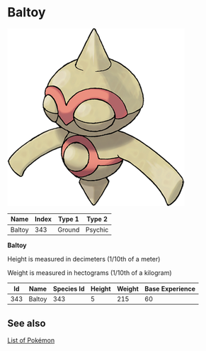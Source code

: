 # Baltoy


![Baltoy](images/343.png)

| **Name** | **Index** | **Type 1** | **Type 2** |
|----|----|----|----|
| Baltoy | 343 | Ground | Psychic  |

**Baltoy** 


Height is measured in decimeters (1/10th of a meter)

Weight is measured in hectograms (1/10th of a kilogram)

| **Id** | **Name** | **Species Id** | **Height** | **Weight** | **Base Experience** |
|--------|----------|----------------|------------|------------|---------------------|
| 343 | Baltoy | 343 | 5 | 215 | 60 |


## See also

[List of Pokémon](../pokemon.md)
